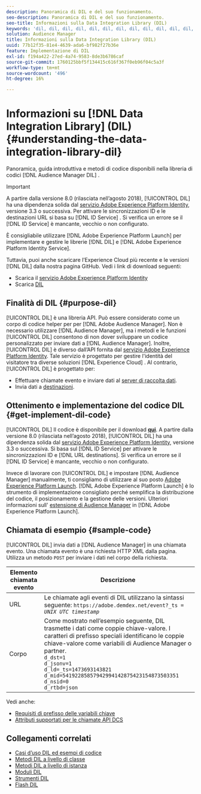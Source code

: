 ```yaml
---
description: Panoramica di DIL e del suo funzionamento.
seo-description: Panoramica di DIL e del suo funzionamento.
seo-title: Informazioni sulla Data Integration Library (DIL)
keywords: 'dil, dil, dil, dil, dil, dil, dil, dil, dil, dil, dil, dil, dil, dil, dil, dil, dil, dil, dil, dil, dil, dil, dil, dil, dil, dil, dil, dil, dil, dil, dil, dil l, '
solution: Audience Manager
title: Informazioni sulla Data Integration Library (DIL)
uuid: 77b12f35-81e4-4639-ada6-bf982f27b36e
feature: Implementazione di DIL
exl-id: f194a422-27ed-4a74-9583-8de3b6786caf
source-git-commit: 1760125bbf5f134415c616f367f0eb96f04c5a3f
workflow-type: tm+mt
source-wordcount: '496'
ht-degree: 16%

---
```


# Informazioni su [!DNL Data Integration Library] (DIL){#understanding-the-data-integration-library-dil}

Panoramica, guida introduttiva e metodi di codice disponibili nella libreria di codici [!DNL Audience Manager DIL] .

>[!IMPORTANT]
>
>A partire dalla versione 8.0 (rilasciata nell’agosto 2018), [!UICONTROL DIL] ha una dipendenza solida dal [servizio Adobe Experience Platform Identity](https://docs.adobe.com/content/help/it-IT/id-service/using/home.html), versione 3.3 o successiva. Per attivare le sincronizzazioni ID e le destinazioni URL si basa su [!DNL ID Service] . Si verifica un errore se il [!DNL ID Service] è mancante, vecchio o non configurato.
>
>È consigliabile utilizzare [!DNL Adobe Experience Platform Launch] per implementare e gestire le librerie [!DNL DIL] e [!DNL Adobe Experience Platform Identity Service].

Tuttavia, puoi anche scaricare l’Experience Cloud più recente e le versioni [!DNL DIL] dalla nostra pagina GitHub. Vedi i link di download seguenti:

* Scarica il [servizio Adobe Experience Platform Identity](https://github.com/Adobe-Marketing-Cloud/id-service/releases)
* Scarica [DIL](https://github.com/Adobe-Marketing-Cloud/dil/releases)

## Finalità di DIL {#purpose-dil}

[!UICONTROL DIL] è una libreria API. Può essere considerato come un corpo di codice helper per per [!DNL Adobe Audience Manager]. Non è necessario utilizzare [!DNL Audience Manager], ma i metodi e le funzioni [!UICONTROL DIL] consentono di non dover sviluppare un codice personalizzato per inviare dati a [!DNL Audience Manager]. Inoltre, [!UICONTROL DIL] è diverso dall’API fornita dal [servizio Adobe Experience Platform Identity](https://docs.adobe.com/content/help/en/id-service/using/home.html). Tale servizio è progettato per gestire l&#39;identità del visitatore tra diverse soluzioni [!DNL Experience Cloud] . Al contrario, [!UICONTROL DIL] è progettato per:

* Effettuare chiamate evento e inviare dati al [server di raccolta dati](../reference/system-components/components-data-collection.md).
* Invia dati a [destinazioni](../features/destinations/destinations.md).

## Ottenimento e implementazione del codice DIL {#get-implement-dil-code}

[!UICONTROL DIL] Il codice è disponibile per il download  **[qui](https://github.com/Adobe-Marketing-Cloud/dil/releases)**. A partire dalla versione 8.0 (rilasciata nell’agosto 2018), [!UICONTROL DIL] ha una dipendenza solida dal [servizio Adobe Experience Platform Identity](https://docs.adobe.com/content/help/en/id-service/using/home.html), versione 3.3 o successiva. Si basa sul [!DNL ID Service] per attivare le sincronizzazioni ID e [!DNL URL destinations]. Si verifica un errore se il [!DNL ID Service] è mancante, vecchio o non configurato.

Invece di lavorare con [!UICONTROL DIL] e impostare [!DNL Audience Manager] manualmente, ti consigliamo di utilizzare al suo posto [Adobe Experience Platform Launch](https://experienceleague.adobe.com/docs/launch/using/home.html). [!DNL Adobe Experience Platform Launch] è lo strumento di implementazione consigliato perché semplifica la distribuzione del codice, il posizionamento e la gestione delle versioni. Ulteriori informazioni sull&#39; [estensione di Audience Manager](https://experienceleague.adobe.com/docs/launch/using/extensions-ref/adobe-extension/audience-manager/overview.html) in [!DNL Adobe Experience Platform Launch].

## Chiamata di esempio {#sample-code}

[!UICONTROL DIL] invia dati a  [!DNL Audience Manager] in una chiamata evento. Una chiamata evento è una richiesta HTTP XML dalla pagina. Utilizza un metodo `POST` per inviare i dati nel corpo della richiesta.

| Elemento chiamata evento | Descrizione |
|--- |--- |
| URL | Le chiamate agli eventi di DIL utilizzano la sintassi seguente: `https://adobe.demdex.net/event?_ts =` *`UNIX UTC timestamp`* |
| Corpo | Come mostrato nell’esempio seguente, DIL trasmette i dati come coppie chiave-valore. I caratteri di prefisso speciali identificano le coppie chiave-valore come variabili di Audience Manager o partner.<br>`d_dst=1`<br>`d_jsonv=1`<br>`d_ld=_ts=1473693143821`<br>`d_mid=54192285857942994142875423154873503351`<br>`d_nsid=0`<br>`d_rtbd=json`<br> |

Vedi anche:
* [Requisiti di prefisso delle variabili chiave](../features/traits/trait-variable-prefixes.md)
* [Attributi supportati per le chiamate API DCS](../api/dcs-intro/dcs-api-reference/dcs-keys.md)

## Collegamenti correlati

* [Casi d’uso DIL ed esempi di codice](/help/using/dil/dil-use-cases.md)
* [Metodi DIL a livello di classe ](/help/using/dil/dil-class-overview/dil-start.md)
* [Metodi DIL a livello di istanza](/help/using/dil/dil-instance-methods.md)
* [Moduli DIL](/help/using/dil/dil-modules.md)
* [Strumenti DIL](/help/using/dil/dil-tools.md)
* [Flash DIL](/help/using/dil/dil-flash.md)
